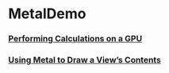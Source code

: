 # MetalDemo

### [Performing Calculations on a GPU](https://github.com/KeyL-KONG/MetalDemo/tree/main/MetalDemo/MetalDemo/Metal/Adder)

### [Using Metal to Draw a View’s Contents](https://github.com/KeyL-KONG/MetalDemo/tree/main/MetalDemo/MetalDemo/Metal/DrawView)
